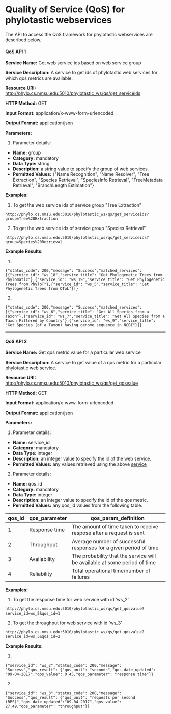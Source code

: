 # Quality of Service (QoS) for phylotastic webservices

The API to access the QoS framework for phylotastic webservices are described below.

#### QoS API 1

__Service Name:__  	 	<a name="serviceids">Get web service ids based on web service group</a>

__Service Description:__  A service	to get ids of phylotastic web services for which qos metrics are available.

__Resource URI:__  		<http://phylo.cs.nmsu.edu:5010/phylotastic_ws/qs/get_serviceids>

__HTTP Method:__ 		GET

__Input Format:__ 		application/x-www-form-urlencoded

__Output Format:__ 		application/json 
 				
__Parameters:__

1. Parameter details:
  * __Name:__ 	 	group 
  * __Category:__  	mandatory
  * __Data Type:__  string
  * __Description:__  a string value to specify the group of web services. 
  * __Permitted Values:__ {"Name Recognition", "Name Resolver", "Tree Extraction", "Species Retrieval", "SpeciesInfo Retrieval", "TreeMetadata Retrieval", "BranchLength Estimation"}
 				

__Examples:__ 

1. To get the web service ids of service group "Tree Extraction"
```
http://phylo.cs.nmsu.edu:5010/phylotastic_ws/qs/get_serviceids?group=Tree%20Extraction
```
2. To get the web service ids of service group "Species Retrieval"
```
http://phylo.cs.nmsu.edu:5010/phylotastic_ws/qs/get_serviceids?group=Species%20Retrieval
```
__Example Results:__

1. 
``` 
{"status_code": 200,"message": "Success","matched_services": [{"service_id": "ws_18","service_title": "Get Phylogenetic Trees from Phylomatic"},{"service_id": "ws_19","service_title": "Get Phylogenetic Trees from PhyloT"},{"service_id": "ws_5","service_title": "Get Phylogenetic Trees from OToL"}]}
```
2. 
```
{"status_code": 200,"message": "Success","matched_services": [{"service_id": "ws_6","service_title": "Get All Species from a Taxon"},{"service_id": "ws_7","service_title": "Get All Species from a Taxon Filtered by Country"},{"service_id": "ws_9","service_title": "Get Species (of a Taxon) having genome sequence in NCBI"}]}
``` 

---

#### QoS API 2

__Service Name:__  	 	Get qos metric value for a particular web service

__Service Description:__  A service	to get value of a qos metric for a particular phylotastic web service.

__Resource URI:__  		<http://phylo.cs.nmsu.edu:5010/phylotastic_ws/qs/get_qosvalue>

__HTTP Method:__ 		GET

__Input Format:__ 		application/x-www-form-urlencoded

__Output Format:__ 		application/json 
 				
__Parameters:__

1. Parameter details:
  * __Name:__ 	 	service_id 
  * __Category:__  	mandatory
  * __Data Type:__  integer
  * __Description:__  an integer value to specify the id of the web service. 
  * __Permitted Values:__ any values retrieved using the above [service](#serviceids)
 				
2. Parameter details:
  * __Name:__ 	 	qos_id 
  * __Category:__  	mandatory
  * __Data Type:__  integer
  * __Description:__  an integer value to specify the id of the qos metric. 
  * __Permitted Values:__ any qos_id values from the following table.


| qos_id        | qos_parameter | qos_param_definition  |
| ------------- |---------------| ----------------------|
| 1             | Response time | The amount of time taken to receive respose after a request is sent       |
| 2             | Throughput    | Average number of successful responses for a given period of time         |
| 3             | Availability  | The probability that the service will be available at some period of time |
| 4             | Reliability   | Total operational time/number of failures                                 |

__Examples:__ 

1. To get the response time for web service with id 'ws_2'
```
http://phylo.cs.nmsu.edu:5010/phylotastic_ws/qs/get_qosvalue?service_id=ws_2&qos_id=1
```
2. To get the throughput for web service with id 'ws_3'
```
http://phylo.cs.nmsu.edu:5010/phylotastic_ws/qs/get_qosvalue?service_id=ws_3&qos_id=2
```
__Example Results:__

1. 
``` 
{"service_id": "ws_2","status_code": 200,"message": "Success","qos_result": {"qos_unit": "seconds","qos_date_updated": "09-04-2017","qos_value": 0.45,"qos_parameter": "response time"}}
```
2. 
```
{"service_id": "ws_3","status_code": 200,"message": "Success","qos_result": {"qos_unit": "requests per second (RPS)","qos_date_updated":"09-04-2017","qos_value": 27.49,"qos_parameter": "throughput"}}
```

